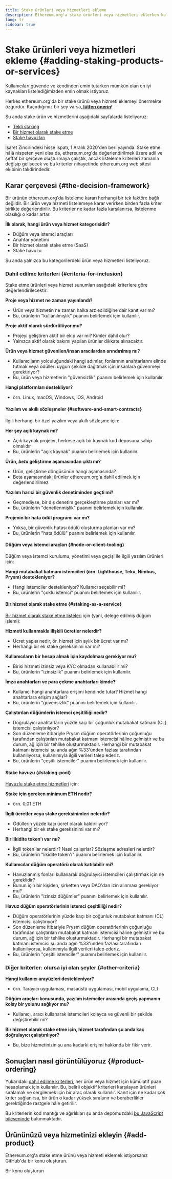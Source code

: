 ```yaml
---
title: Stake ürünleri veya hizmetleri ekleme
description: Ethereum.org'a stake ürünleri veya hizmetleri eklerken kullandığımız politika
lang: tr
sidebar: true
---
```


# Stake ürünleri veya hizmetleri ekleme {#adding-staking-products-or-services}

Kullanıcıları güvende ve kendinden emin tutarken mümkün olan en iyi kaynakları listelediğimizden emin olmak istiyoruz.

Herkes ethereum.org'da bir stake ürünü veya hizmeti eklemeyi önermekte özgürdür. Kaçırdığımız bir şey varsa,**[ lütfen önerin](https://github.com/ethereum/ethereum-org-website/issues/new?&template=suggest_staking_product.md)!**

Şu anda stake ürün ve hizmetlerini aşağıdaki sayfalarda listeliyoruz:

- [Tekli staking](/staking/solo/)
- [Bir hizmet olarak stake etme](/staking/saas/)
- [Stake havuzları](/staking/pools/)

İşaret Zincirindeki hisse ispatı, 1 Aralık 2020'den beri yayında. Stake etme hâlâ nispeten yeni olsa da, ethereum.org'da değerlendirilmek üzere adil ve şeffaf bir çerçeve oluşturmaya çalıştık, ancak listeleme kriterleri zamanla değişip gelişecek ve bu kriterler nihayetinde ethereum.org web sitesi ekibinin takdirindedir.

## Karar çerçevesi {#the-decision-framework}

Bir ürünün ethereum.org'da listeleme kararı herhangi bir tek faktöre bağlı değildir. Bir ürün veya hizmeti listelemeye karar verirken birden fazla kriter birlikte değerlendirilir. Bu kriterler ne kadar fazla karşılanırsa, listelenme olasılığı o kadar artar.

**İlk olarak, hangi ürün veya hizmet kategorisidir?**

- Düğüm veya istemci araçları
- Anahtar yönetimi
- Bir hizmet olarak stake etme (SaaS)
- Stake havuzu

Şu anda yalnızca bu kategorilerdeki ürün veya hizmetleri listeliyoruz.

### Dahil edilme kriterleri {#criteria-for-inclusion}

Stake etme ürünleri veya hizmet sunumları aşağıdaki kriterlere göre değerlendirilecektir:

**Proje veya hizmet ne zaman yayınlandı?**

- Ürün veya hizmetin ne zaman halka arz edildiğine dair kanıt var mı?
- Bu, ürünlerin "kullanılmışlık" puanını belirlemek için kullanılır.

**Proje aktif olarak sürdürülüyor mu?**

- Projeyi geliştiren aktif bir ekip var mı? Kimler dahil olur?
- Yalnızca aktif olarak bakımı yapılan ürünler dikkate alınacaktır.

**Ürün veya hizmet güvenilen/insan aracılardan arındırılmış mı?**

- Kullanıcıların yolculuğundaki hangi adımlar, fonlarının anahtarlarını elinde tutmak veya ödülleri uygun şekilde dağıtmak için insanlara güvenmeyi gerektiriyor?
- Bu, ürün veya hizmetlerin "güvensizlik" puanını belirlemek için kullanılır.

**Hangi platformları destekliyor?**

- örn. Linux, macOS, Windows, iOS, Android

#### Yazılım ve akıllı sözleşmeler {#software-and-smart-contracts}

İlgili herhangi bir özel yazılım veya akıllı sözleşme için:

**Her şey açık kaynak mı?**

- Açık kaynak projeler, herkese açık bir kaynak kod deposuna sahip olmalıdır
- Bu, ürünlerin "açık kaynak" puanını belirlemek için kullanılır.

**Ürün, _beta_ geliştirme aşamasından çıktı mı?**

- Ürün, geliştirme döngüsünün hangi aşamasında?
- Beta aşamasındaki ürünler ethereum.org'a dahil edilmek için değerlendirilmez

**Yazılım harici bir güvenlik denetiminden geçti mi?**

- Geçmediyse, bir dış denetim gerçekleştirme planları var mı?
- Bu, ürünlerin "denetlenmişlik" puanını belirlemek için kullanılır.

**Projenin bir hata ödül programı var mı?**

- Yoksa, bir güvenlik hatası ödülü oluşturma planları var mı?
- Bu, ürünlerin "hata ödülü" puanını belirlemek için kullanılır.

#### Düğüm veya istemci araçları {#node-or-client-tooling}

Düğüm veya istemci kurulumu, yönetimi veya geçişi ile ilgili yazılım ürünleri için:

**Hangi mutabakat katmanı istemcileri (örn. Lighthouse, Teku, Nimbus, Prysm) destekleniyor?**

- Hangi istemciler destekleniyor? Kullanıcı seçebilir mi?
- Bu, ürünlerin "çoklu istemci" puanını belirlemek için kullanılır.

#### Bir hizmet olarak stake etme {#staking-as-a-service}

[Bir hizmet olarak stake etme listeleri](/staking/saas/) için (yani, delege edilmiş düğüm işlemi):

**Hizmeti kullanmakla ilişkili ücretler nelerdir?**

- Ücret yapısı nedir, ör. hizmet için aylık bir ücret var mı?
- Herhangi bir ek stake gereksinimi var mı?

**Kullanıcıların bir hesap almak için kaydolması gerekiyor mu?**

- Birisi hizmeti izinsiz veya KYC olmadan kullanabilir mi?
- Bu, ürünlerin "izinsizlik" puanını belirlemek için kullanılır.

**İmza anahtarları ve para çekme anahtarları kimde?**

- Kullanıcı hangi anahtarlara erişimi kendinde tutar? Hizmet hangi anahtarlara erişim sağlar?
- Bu, ürünlerin "güvensizlik" puanını belirlemek için kullanılır.

**Çalıştırılan düğümlerin istemci çeşitliliği nedir?**

- Doğrulayıcı anahtarların yüzde kaçı bir çoğunluk mutabakat katmanı (CL) istemcisi çalıştırılıyor?
- Son düzenleme itibariyle Prysm düğüm operatörlerinin çoğunluğu tarafından çalıştırılan mutabakat katmanı istemcisi hâline gelmiştir ve bu durum, ağ için bir tehlike oluşturmaktadır. Herhangi bir mutabakat katmanı istemcisi şu anda ağın %33'ünden fazlası tarafından kullanılıyorsa, kullanımıyla ilgili verileri talep ederiz.
- Bu, ürünlerin "çeşitli istemciler" puanını belirlemek için kullanılır.

#### Stake havuzu {#staking-pool}

[Havuzlu stake etme hizmetleri](/staking/pools/) için:

**Stake için gereken minimum ETH nedir?**

- örn. 0,01 ETH

**İlgili ücretler veya stake gereksinimleri nelerdir?**

- Ödüllerin yüzde kaçı ücret olarak kaldırılıyor?
- Herhangi bir ek stake gereksinimi var mı?

**Bir likidite token'ı var mı?**

- İlgili token'lar nelerdir? Nasıl çalışırlar? Sözleşme adresleri nelerdir?
- Bu, ürünlerin "likidite token'ı" puanını belirlemek için kullanılır.

**Kullanıcılar düğüm operatörü olarak katılabilir mi?**

- Havuzlanmış fonları kullanarak doğrulayıcı istemcileri çalıştırmak için ne gereklidir?
- Bunun için bir kişiden, şirketten veya DAO'dan izin alınması gerekiyor mu?
- Bu, ürünlerin "izinsiz düğümler" puanını belirlemek için kullanılır.

**Havuz düğüm operatörlerinin istemci çeşitliliği nedir?**

- Düğüm operatörlerinin yüzde kaçı bir çoğunluk mutabakat katmanı (CL) istemcisi çalıştırıyor?
- Son düzenleme itibariyle Prysm düğüm operatörlerinin çoğunluğu tarafından çalıştırılan mutabakat katmanı istemcisi hâline gelmiştir ve bu durum, ağ için bir tehlike oluşturmaktadır. Herhangi bir mutabakat katmanı istemcisi şu anda ağın %33'ünden fazlası tarafından kullanılıyorsa, kullanımıyla ilgili verileri talep ederiz.
- Bu, ürünlerin "çeşitli istemciler" puanını belirlemek için kullanılır.

### Diğer kriterler: olursa iyi olan şeyler {#other-criteria}

**Hangi kullanıcı arayüzleri destekleniyor?**

- örn. Tarayıcı uygulaması, masaüstü uygulaması, mobil uygulama, CLI

**Düğüm araçları konusunda, yazılım istemciler arasında geçiş yapmanın kolay bir yolunu sağlıyor mu?**

- Kullanıcı, aracı kullanarak istemcileri kolayca ve güvenli bir şekilde değiştirebilir mi?

**Bir hizmet olarak stake etme için, hizmet tarafından şu anda kaç doğrulayıcı çalıştırılıyor?**

- Bu, bize hizmetinizin şu ana kadarki erişimi hakkında bir fikir verir.

## Sonuçları nasıl görüntülüyoruz {#product-ordering}

Yukarıdaki [dahil edilme kriterleri](#criteria-for-inclusion), her ürün veya hizmet için kümülatif puan hesaplamak için kullanılır. Bu, belirli objektif kriterleri karşılayan ürünleri sıralamak ve sergilemek için bir araç olarak kullanılır. Kanıt için ne kadar çok kriter sağlanırsa, bir ürün o kadar yüksek sıralanır ve beraberlikler gerektiğinde rastgele hâle getirilir.

Bu kriterlerin kod mantığı ve ağırlıkları şu anda depomuzdaki [bu JavaScript bileşeninde](https://github.com/ethereum/ethereum-org-website/blob/dev/src/components/Staking/StakingProductsCardGrid.js#L350) bulunmaktadır.

## Ürününüzü veya hizmetinizi ekleyin {#add-product}

Ethereum.org'a stake etme ürünü veya hizmeti eklemek istiyorsanız GitHub'da bir konu oluşturun.

<ButtonLink to="https://github.com/ethereum/ethereum-org-website/issues/new?&template=suggest_staking_product.md">
  Bir konu oluşturun
</ButtonLink>
